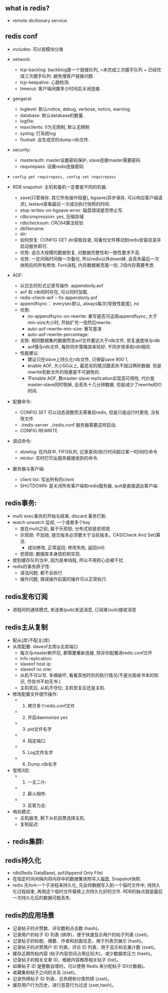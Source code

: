## what is redis?
- remote dicitionary service.

## redis conf
- includes: 可以按模块分类
- network:
    - tcp-backlog: backblog是一个链接队列, =未完成三次握手队列 + 已经完成三次握手队列. 避免慢客户链接问题.
    - tcp-keepalive: 心跳检测. 
    - timeout: 客户端闲置多少时间后关闭连接.
- gengeral:
    - loglevel: 默认notice, debug, verbose, notice, warning.
    - database: 默认database的数量.
    - logfile: 
    - maxclients: 0为无限制, 默认无限制
    - syslog: 打系统log
    - flushall: 会生成空的dump.rdb文件.
- security:
    - masterauth: master设置密码保护, slave连接master需要密码
    - requirepass: 设置redis连接密码
- `` config get requirepass, config set requirepass ``
- RDB snapshot: 主机和备机一定要是不同的机器.

    - save(只管保存, 其它所有操作阻塞), bgsave(异步保存, 可以响应客户端请求), lastave查看最后一次成功执行快照的时间.
    - stop-writes-on-bgsave-error: 磁盘错误是否停止写.
    - rdbcompression: yes, 压缩存储
    - rdbchecksum: CRC64算法校验
    - dbfilename: 
    - dir:
    - 如何恢复: CONFIG GET dir获取目录, 将备份文件移动到redis安装目录并启动服务即可.
    - 优势: 适合大规模的数据恢复, 对数据完整性和一致性要求不高.
    - 劣势: 一定间隔时间做一次备份, 所以redis以外down掉, 会丢失最后一次快照后的所有修改. Fork进程, 内存数据被克隆一份, 2倍内存需要考虑.
- AOF:
    - 以日志的形式记录写操作. appendonly.aof
    - aof 和 rdb同时存在, 可以同时加载.
    - redis-check-aof --fix appendonly.aof
    - appendfsync： everysec默认, always每次(导致性能差), no
    - 优势:
        - no-appendfsync-on-rewrite: 重写是否可运用appendfsync, 大于min-size大小时, 开始扩充一倍然后rewrite.
        - auto-aof-rewrite-min-size: 重写基准
        - auto-aof-rewrite-percentage:
    - 劣势: 相同数据集的数据而言aof文件要远大于rdb文件, 恢复速度快与rdb
        - aof慢与rdb文件, 每秒同步策略效率较好, 不同步效率和rdb相同.   
    - 性能建议:
        - 建议只在slave上持久化rdb文件, 只保留save 900 1,
        - enable AOF, 大小5G以上, 最恶劣的情况跟丢失不超过两秒数据. 但是rewrite到新文件的阻塞是不可避免的.
        - 不enable AOF, 靠master-slave replication实现高可用性, 代价是master-slave同时倒掉, 会丢失十几分钟数据. 但是减少了rewrite的IO时间.  
- 配置命令:
    - CONFIG SET 可以动态调整而无需重启redis, 但是只是运行时更改, 没有改文件
    - ./redis-server ../redis.conf 服务器需要这样启动.
    - CONFIG REWRITE 
- 调试命令:
    - slowlog: 在内存中, FIFO队列, 记录查询(执行时间超过某一时间的)命令
    - mintor: 实时打印出服务器接收到的命令.
- 服务器与客户端:
    - client list: 写出所有的client
    - SHUTDOWN: 是关闭所有客户端和redis服务器, quit是直接退出客户端.

## redis事务:
- multi exec事务的开始与结束, discard 事务打断.
- watch unwatch 监视, 一个或者多个key
    - 放在mutil之前, 属于乐观锁; 分布式锁是悲观锁.
    - 乐观锁: 不加锁, 提交版本必须要大于当前版本。CAS(Check And Set)算法.
        - 成功修改, 正常返回; 修改失败, 返回(nil).
    - 悲观锁: 数据库本身锁机制实现.
- 放到缓存队列当中, 因为是单线程, 所以不用担心会被干扰.
- redis的事务原子性:
    - 语法问题, 都不会执行
    - 操作问题, 错误操作前面的操作可以正常执行.

## redis发布订阅
- 进程间的通信模式, 发送者(pub)发送消息, 订阅者(sub)接收消息

## redis主从复制
- 配从(库)不配主(库)
- 从库配置: slaveof主库ip主库端口
    - 每次与master断开后, 都需要重新连接, 除非你配置进redis.conf文件
    - Info replication:
    - slaveof host ip:
    - slaveof no one:
    - 从机不可以写. 多搞破坏, 看看其他时刻的执行情况(不是光吸收书本的知识, 尽信书不如无书.)
    - 主机死后, 从机不夺位; 主机恢复后还是主机.
- 修改配置文件细节操作:
    - 1. 拷贝多个redis.conf文件
    - 2. 开启daemonize yes
    - 3. pid文件名字
    - 4. 指定端口
    - 5. Log文件名字
    - 6. Dump.rdb名字
- 常用3招:
    - 1. 一主二仆: 
    - 2. 薪火相传: 
    - 3. 反客为主: 
- 哨兵模式:
    - 主机崩溃, 剩下从机投票选择主机.
    - 复制延迟:
- redis集群:    
    - 

## redis持久化
- rdb(Redis DataBase), aof(Append Only File)
- 在指定时间间隔内将内存中的数据集快照写入磁盘, Snapshot快照.
- redis 先fork一个子进程来持久化, 先会将数据写入到一个临时文件中, 待持久化过程结束, 再用这个临时文件替换上次持久化好的文件. RDB的缺点就是最后一次持久化后的数据可能丢失.

## redis的应用场景
- 记录帖子的点赞数、评论数和点击数 (hash)。 
- 记录用户的帖子 ID 列表 (排序)，便于快速显示用户的帖子列表 (zset)。
- 记录帖子的标题、摘要、作者和封面信息，用于列表页展示 (hash)。
- 记录帖子的点赞用户 ID 列表，评论 ID 列表，用于显示和去重计数 (zset)。
- 缓存近期热帖内容 (帖子内容空间占用比较大)，减少数据库压力 (hash)。
- 记录帖子的相关文章 ID，根据内容推荐相关帖子 (list)。
- 如果帖子 ID 是整数自增的，可以使用 Redis 来分配帖子 ID(计数器)。
- 收藏集和帖子之间的关系 (zset)。
- 记录热榜帖子 ID 列表，总热榜和分类热榜 (zset)。
- 缓存用户行为历史，进行恶意行为过滤 (zset,hash)。